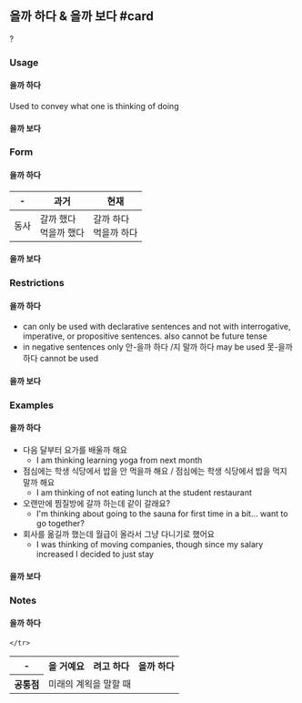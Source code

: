## 을까 하다 & 을까 보다 #card
?
### Usage
#### 을까 하다
Used to convey what one is thinking of doing
#### 을까 보다
### Form
#### 을까 하다

| -   | 과거              | 현재              |
| --- | --------------- | --------------- |
| 동사  | 갈까 했다<br>먹을까 했다 | 갈까 하다<br>먹을까 하다 |
#### 을까 보다

### Restrictions
#### 을까 하다
* can only be used with declarative sentences and not with interrogative, imperative, or propositive sentences. also cannot be future tense
* in negative sentences only 안-을까 하다 /지 말까 하다 may be used 못-을까 하다 cannot be used
#### 을까 보다
### Examples
#### 을까 하다
* 다음 달부터 요가를 배울까 해요
	* I am thinking learning yoga from next month
* 점심에는 학생 식당에서 밥을 안 먹을까 해요 / 점심에는 학생 식당에서 밥을 먹지 말까 해요
	* I am thinking of not eating lunch at the student restaurant
* 오랜만에 찜질방에 갈까 하는데 같이 갈래요?
	* I'm thinking about going to the sauna for first time in a bit... want to go together?
* 회사를 옮길까 했는데 월급이 올라서 그냥 다니기로 했어요
	* I was thinking of moving companies, though since my salary increased I decided to just stay
#### 을까 보다
### Notes
#### 을까 하다
<table>
	<tr>
		<th>-</th>
		<th>을 거예요</th>
		<th>려고 하다</th>
		<th>을까 하다</th>
	</tr>
	<tr>
		<th>공통점</th>
		<td colspan="3">미래의 계왹을 말할 때</td>
	</tr>
	<tr>
	
	</tr>
</table>
